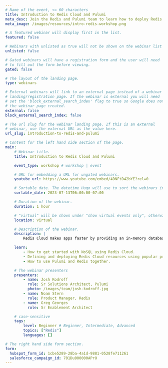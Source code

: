 ```yaml
---
# Name of the event, <= 60 characters
title: Introduction to Redis Cloud and Pulumi
meta_desc: Join the Redis and Pulumi team to learn how to deploy Redis Cloud resources on any cloud using any programming language with Pulumi.
meta_image: /images/resources/intro-redis-workshop.png

# A featured webinar will display first in the list.
featured: false

# Webinars with unlisted as true will not be shown on the webinar list
unlisted: false

# Gated webinars will have a registration form and the user will need
# to fill out the form before viewing.
gated: false

# The layout of the landing page.
type: webinars

# External webinars will link to an external page instead of a webinar
# landing/registration page. If the webinar is external you will need
# set the 'block_external_search_index' flag to true so Google does not index
# the webinar page created.
external: false
block_external_search_index: false

# The url slug for the webinar landing page. If this is an external
# webinar, use the external URL as the value here.
url_slug: introduction-to-redis-and-pulumi

# Content for the left hand side section of the page.
main:
    # Webinar title.
    title: Introduction to Redis Cloud and Pulumi

    event_type: workshop # workshop | event

    # URL for embedding a URL for ungated webinars.
    youtube_url: https://www.youtube.com/embed/4DNFtD42bYE?rel=0

    # Sortable date. The datetime Hugo will use to sort the webinars in date order.
    sortable_date: 2023-07-13T06:00:00-07:00

    # Duration of the webinar.
    duration: 1 hour

    # "virtual" will be shown under "show virtual events only", otherwise shown as City, State (seattle, wa)
    location: virtual

    # Description of the webinar.
    description: |
        Redis Cloud makes apps faster by providing an in-memory database that enables teams to create a real-time data platform. Join the Pulumi and Redis team to learn how to provision Redis Cloud alongside other cloud resources on AWS, Azure and Google Cloud - all using your favorite programming languages and the new Redis Cloud provider for Pulumi.

    learn:
        - How to get started with NoSQL using Redis Cloud.
        - Defining and deploying Redis Cloud resources using popular programming languages 
        - How to use Pulumi and Redis together.

    # The webinar presenters
    presenters:
        - name: Josh Kodroff
          role: Sr Solutions Architect, Pulumi
          photo: /images/team/josh-kodroff.jpg
        - name: Noam Stern
          role: Product Manager, Redis
        - name: Greg Georges
          role: Sr Enablement Architect

    # case-sensitive
    tags:
        level: Beginner # Beginner, Intermediate, Advanced
        topics: ["Redis"]
        languages: []

# The right hand side form section.
form:
  hubspot_form_id: 1cbe5289-28ba-4a1d-9881-0528fe711261
  salesforce_campaign_id: 701Du000000APrO
---
```

